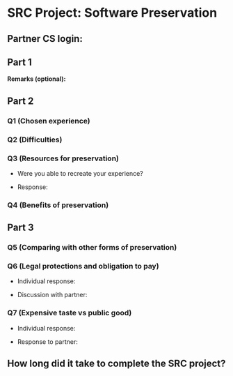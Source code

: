 SRC Project: Software Preservation
==================================

<!-- TODO: Fill this out. Text between arrow symbols (like this) is
a Markdown comment; you can delete the text and the arrow symbols. -->

## Partner CS login:

## Part 1

**Remarks (optional):** <!-- I found the program hard to navigate — even navigating the help menu was difficult. It was slow to have to move the cursor to scroll down a page as opposed to scrolling with my mouse. I also found it frustrating when I would mess up and have to quit the emulator entirely — this was not a forgiving program to interact with in that sense. -->

## Part 2

### Q1 (Chosen experience)

<!-- My experience is focused on the online game Poptropica.  -->

### Q2 (Difficulties)

<!-- When I visited poptropica.com for the first time in several years, I was surprised to find that it had been moved to the CoolMath Games website. I soon learned from the FAQ page that after the discontinuation of Flash, Poptropica had migrated to Coolmath Games because the latter website had offered to cover the ongoing costs and hosting of the game to sustain it going forward. When I attempted to log into my old account from middle school, I was unable to. I turned to the Internet for help and learned from a reddit thread that all accounts were deleted after 6 months of inactivity. It was a bummer that all my progress in the game was lost! Otherwise, the CoolMath Games website was easy to navigate and features blog posts about how to play Poptropica that was helpful for a new player as well as posts about new features that were helpful for a returning player that was re-acclimating to the game.
 -->

### Q3 (Resources for preservation)

* Were you able to recreate your experience? <!-- Yes. -->

* Response:

<!-- I was able to recreate my experience, though not entirely. When I had logged into the game with my new game, I was sad to find the islands I remembered playing the most when I was a child were no longer on the platform. In 2019, Poptropica had made the decision to remove 30 “old school islands” from the map because they were built using ActionScript 2 and they are causing a lot of problems for players. Poptropica had mentioned intentions to bring them back when the game is no longer in Flash but have not followed on that end. I discovered on a Reddit thread that people were able to return to the old islands by (i) purchasing the game on Steam or (ii) downloading Flashpoint and the old AS2 version game zip file that can be found online. The download steps were clearly outlined and not too convoluted but I decided to not download the game myself as I felt unsafe after reading the Reddit responses from other users. Many users were experiencing issues with the download and still were unable to access the old islands. They described that only the new islands were present. 

I stayed with the Coolmath Games version and found that the game was a lot different from what I had remembered. When creating my new account, I was unable to customize my character, I was only given a selection of pre-made characters and had to choose one from the bunch. I really enjoyed the ability to customize my character in the old game and being able to give my character crazy haircuts! I noticed that the website contained a lot of ads and they would pop up as I was navigating from one location to another. For me, the frequent ads disrupted the playing experience and the game was no longer as immersive as I remembered it being. There were also a lot of notifications within the game that encouraged me to buy game credits, which again robbed me of enjoyment of the game. Additionally, the site also now contained a lot of hints and suggestions on what to do next. I remember part of the fun of the game was figuring out the puzzle of the islands with friends so the hints made for a different playing experience than the one I remembered. It made the game easier to play and in a way, it became less fun to play. 
 -->

### Q4 (Benefits of preservation)

<!-- I don’t believe there is substantial benefit in preserving my childhood experience with Poptropica. While I greatly enjoyed the game as a child and have fond memories of playing it, simply holding onto those positive memories is enough for me personally. Poptropica was meaningful to me but it was ultimately just one of many online games from the era I was growing up in. Its cultural and historical significance in the grand scheme of things is relatively minor. There may be some value in preserving representative examples of early 21st century children’s online games as part of the broader digital record, but I don’t think the specific effort required to maintain Poptropica in its original form are completely necessary. The technical challenges of keeping old software running and the labor involved in accruing it would be quite costly. Those resources are probably better spent preserving digital content that have clearer historical importance. And while having access to older games is nice for nostalgia purposes, realistically only a small number of people would likely make use of it. So while I am glad people are working to preserve the game, I don’t feel convinced that Poptropica rises to the level of warranting comprehensive preservation. The memories will live on regardless! -->

## Part 3

### Q5 (Comparing with other forms of preservation) 

<!-- Software preservation is different from other forms of preservation because software itself is not a tangible object the way art or architecture is. The process of software preservation is therefore less physical. And unlike art or architecture that will degrade over time due to exposure to the environment conditions such that conservation involves lengthening the natural progression of decay, software does not deteriorate in quality (it just becomes supplanted by new software) so software preservation is less about restoring software to what the developer intended like how artifact preservationists may want to maintain the condition of an object as close to its original state as possible over an extended period, preserving software just means maintaining a method to be able to run the software. The standards for software preservation should also be similar to those of the other media such as the Film Registry wherein a small amount of culturally or historically significant software is kept. The goals should be similar to those defined in the NPS guide such as keeping the existing form and maintaining integrity. However, unlike film and art, software is less representative of the culture that uses it and more representative of what tools society needed at the time, therefore I suspect very few software actually meets the cut for being culturally or historically significant so we do not need super strict or detailed preservation guidelines on what to do other than maintaining the source code and a method of running the software. -->

### Q6 (Legal protections and obligation to pay)

* Individual response: 

<!-- There should be legal protections for individuals working with software from companies that no longer exist. In such cases, as the original developers can no longer profit from the software, there should be no legal ramifications for using or providing that software for public download. For other situations, like older Windows versions, standard copyright laws should still apply, as they already protect various media forms and creating new laws specifically for software is unnecessary. Under these regulations, software preservationists would have the freedom to use the software as they see fit once the creators/owners' copyright expires. Consequently, if the owner's copyright remains valid, people are obligated to pay for the software, as the company or individual owning it may still profit from it. However, if the owning entity is no longer in existence or chooses to relinquish the copyright, the obligation to pay should be waived. Thus, extending this reasoning, distributing legacy software is considered piracy if the copyright-owning entity still exists and benefits from the software's distribution. Once the copyright expires or the owning entity no longer exists, efforts to distribute the legacy software would be considered preservation. -->

* Discussion with partner: 

<!-- We came to a consensus! I agreed with my partner’s claim that if preservation could bypass copyright laws under the guide of preservation, it would harm the interests of the creators of the software and potentially discourage future innovation. They brought up the example of Nintendo to support their claim, they argue that the copyright laws on Nintendo games has allowed it to generate revenue that has been supportive of continuous innovation. I agree with this and also think that the websites that are hosting old Nintendo games don’t really feel like preservation because it feels as though they are just a way for people to download games for free. We believe that when the user is getting something out of the old legacy software, that is larger than just preservation value -  such as enjoyment of a fun gaming experience - they should pay. And attempts to make this software widely available for use would be piracy However, in other cases, when users are not deriving much value from this software or the company developed it no longer exists, then you don’t have an obligation to pay.  -->

### Q7 (Expensive taste vs public good)

* Individual response: 
<!-- I strongly believe that software preservation is an expensive taste. I struggle to see the benefit of preserving software such as WordPerfect when the majority of the US population will never use it again. And if the majority of people in the US won’t benefit from the software being preserved, I do not see substantial value in preserving it. Additionally, software preservation takes time and funding away from more pressing software matters. For example, many people cannot use current word-processors like Google Docs because of accessibility barriers. I think it is more valuable to focus on making today’s software accessible to all users than preserving software of the past. To underscore this point, consider the fact that lawyers, who are among the highest-paid professionals in the US, have a preference for WordPerfect because it enhances their productivity (and therefore likely helps them earn more money). Meanwhile, a single parent raising a child in a low-income family may struggle to afford a Microsoft Word license or the internet connection required to use Google Docs. This disparity demonstrates how much of an expensive taste software preservation is. We should focus our time on making today’s software accessible to all as opposed to catering to a small, affluent group of people who can afford to preserve the software on their own. -->

* Response to partner: 

<!-- My partner made the argument that preserving legacy software is important because it captures technological access and cultural heritage of the times in which it was created. They argued that retaining access to things like early user interfaces and class video games allows future generations to study how technology and popular tastes evolved. Preservation also enables legacy software to serve as a valuable teaching tool. They believe that students and researchers can refer to real examples to better understand the history of programming, design principles, and computing concepts. Keeping this software available contributes to society’s shared knowledge that everyone can learn from. In this way, access to software from the past can inspire continued innovation. Studying what had come before allows developers to learn from the successes and failures of the past and apply those learning to create improved modern software. 

While I agree with them that legacy software can be beneficial for offering education and inspirational value, I think its benefits do not outweigh its costs. As hardware and operating systems evolve, it may become increasingly difficult and resource-intensive to keep legacy software running. These high costs raise questions about whether it is a wise use of limited resources, especially if the software may only appeal to a relatively niche audience. I also do not think the benefits are widespread enough for legacy software to be considered a public good. The majority of people are unlikely to ever directly study or use most legacy software and I would also argue these educational insights are already being passed down in textbooks and other educational materials without the need for extensive preservation measures. Additionally, while legacy software may inspire innovation, I believe that truly groundbreaking progress more often comes from new approaches rather than rehashing old ones. Therefore, focusing excessive resources on preserving the past could divert attention from investing in the cutting-edge technologies of the present and the future. 
 -->

## How long did it take to complete the SRC project?

<!-- 15 hours -->

